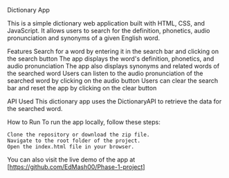 Dictionary App

This is a simple dictionary web application built with HTML, CSS, and JavaScript. It allows users to search for the definition, phonetics, audio pronunciation and synonyms of a given English word.

Features
Search for a word by entering it in the search bar and clicking on the search button
The app displays the word's definition, phonetics, and audio pronunciation
The app also displays synonyms and related words of the searched word
Users can listen to the audio pronunciation of the searched word by clicking on the audio button
Users can clear the search bar and reset the app by clicking on the clear button

API Used
This dictionary app uses the DictionaryAPI to retrieve the data for the searched word.


How to Run
To run the app locally, follow these steps:

    Clone the repository or download the zip file.
    Navigate to the root folder of the project.
    Open the index.html file in your browser.
   
You can also visit the live demo of the app at [https://github.com/EdMash00/Phase-1-project]

